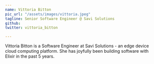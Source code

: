 ```yaml
---
name: Vittoria Bitton
pic_url: "/assets/images/vittoria.jpeg"
tagline: Senior Software Engineer @ Savi Solutions
github:
twitter: vittoria_bitton

---
```

Vittoria Bitton is a Software Engineer at Savi Solutions - an edge device cloud computing platform. She has joyfully been building software with Elixir in the past 5 years.

